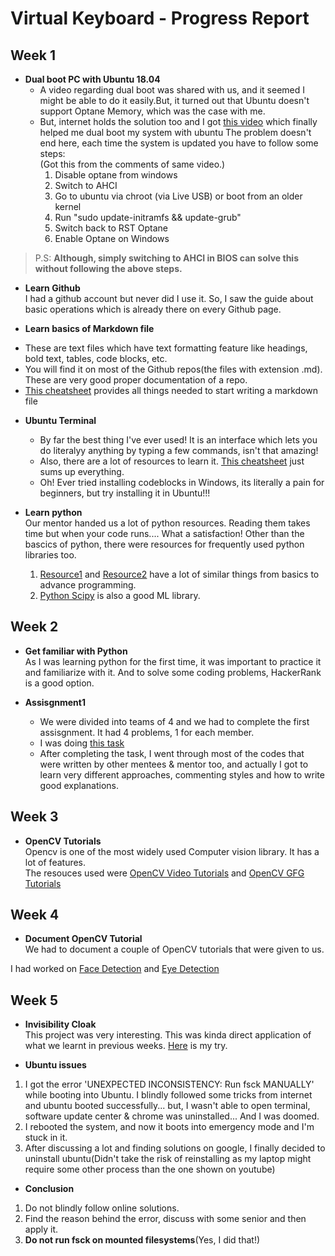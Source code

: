 # Virtual Keyboard - Progress Report

## Week 1
* **Dual boot PC with Ubuntu 18.04**
    - A video regarding dual boot was shared with us, and it seemed I might be able to do it easily.But, it turned out that Ubuntu doesn't support Optane Memory, which was the case with me.
    - But, internet holds the solution too and I got [this video](https://www.youtube.com/watch?v=2uXgbF3P2F8&list=WL&index=12&t=149s) which finally helped me dual boot my system with ubuntu
The problem doesn't end here, each time the system is updated you have to follow some steps:  
(Got this from the comments of same video.)
        1. Disable optane from windows
        2. Switch to AHCI
        3. Go to ubuntu via chroot (via Live USB) or boot from an older kernel
        4. Run "sudo update-initramfs && update-grub"
        5. Switch back to RST Optane
        6. Enable Optane on Windows

> P.S: **Although, simply switching to AHCI in BIOS can solve this without following the above steps.**

* **Learn Github**  
I had a github account but never did I use it. So, I saw the guide about basic operations which is already there on every Github page.

* **Learn basics of Markdown file**
- These are text files which have text formatting feature like headings, bold text, tables, code blocks, etc.
- You will find it on most of the Github repos(the files with extension .md). These are very good proper documentation of a repo.
- [This cheatsheet](https://github.com/adam-p/markdown-here/wiki/Markdown-Cheatsheet) provides all things needed to start writing a markdown file

* **Ubuntu Terminal**
    - By far the best thing I've ever used! It is an interface which lets you do literalyy anything by typing a few commands, isn't that amazing!
    - Also, there are a lot of resources to learn it. [This cheatsheet](https://github.com/iamshm/Linux-Unix-Commands/blob/master/Commands.md) just sums up everything.
    - Oh! Ever tried installing codeblocks in Windows, its literally a pain for beginners, but try installing it in Ubuntu!!!

* **Learn python**  
Our mentor handed us a lot of python resources. Reading them takes time but when your code runs.... What a satisfaction!
Other than the bascics of python, there were resources for frequently used python libraries too.
    1. [Resource1](https://docs.python.org/3/tutorial/) and [Resource2](https://www.learnpython.org/) have a lot of similar things from basics to advance programming.
    2. [Python Scipy](https://scipy-lectures.org/) is also a good ML library.

## Week 2
* **Get familiar with Python**  
As I was learning python for the first time, it was important to practice it and familiarize with it. And to solve some coding problems, HackerRank is a good option.

* **Assisgnment1**  
    - We were divided into teams of 4 and we had to complete the first assisgnment. It had 4 problems, 1 for each member.
    - I was doing [this task](https://github.com/MananKGarg/SOC_20_Virtual_Keyboard/blob/master/Assignment%201/Team%206/AkshatVira_Problem_2.py)
    - After completing the task, I went through most of the codes that were written by other mentees & mentor too, and actually I got to learn very different approaches, commenting styles and how to write good explanations.


## Week 3
* **OpenCV Tutorials**  
Opencv is one of the most widely used Computer vision library. It has a lot of features.  
The resouces used were [OpenCV Video Tutorials](https://www.youtube.com/watch?v=kdLM6AOd2vc&list=PLS1QulWo1RIa7D1O6skqDQ-JZ1GGHKK-K) and [OpenCV GFG Tutorials](https://www.geeksforgeeks.org/opencv-python-tutorial/)


## Week 4
* **Document OpenCV Tutorial**  
We had to document a couple of OpenCV tutorials that were given to us.  

I had worked on [Face Detection](https://github.com/MananKGarg/SOC_20_Virtual_Keyboard/blob/master/SoC_OpenCV-master/35.%20(Akshat)%20Face%20Detection%20using%20Haar%20Cascade%20Classifiers.md) and [Eye Detection](https://github.com/MananKGarg/SOC_20_Virtual_Keyboard/blob/master/SoC_OpenCV-master/36.%20(Akshat)%20Eye%20Detection%20Haar%20Feature%20based%20Cascade%20Classifiers.md)

## Week 5
* **Invisibility Cloak**  
This project was very interesting. This was kinda direct application of what we learnt in previous weeks. [Here](https://github.com/MananKGarg/SOC_20_Virtual_Keyboard/blob/master/Invisibility%20Cloak/Akshat.md) is my try.

* **Ubuntu issues**  
1. I got the error 'UNEXPECTED INCONSISTENCY: Run fsck MANUALLY' while booting into Ubuntu.
I blindly followed some tricks from internet and ubuntu booted successfully... but, I wasn't able to open terminal, software update center & chrome was uninstalled... And I was doomed.
2. I rebooted the system, and now it boots into emergency mode and I'm stuck in it.
3. After discussing a lot and finding solutions on google, I finally decided to uninstall ubuntu(Didn't take the risk of reinstalling as my laptop might require some other process than the one shown on youtube)
    
* **Conclusion**  
1. Do not blindly follow online solutions.
2. Find the reason behind the error, discuss with some senior and then apply it.
3. **Do not run fsck on mounted filesystems**(Yes, I did that!)

